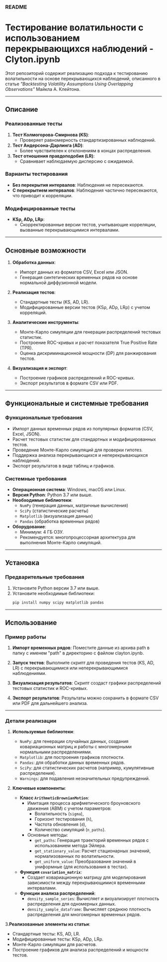 ### README

# Тестирование волатильности с использованием перекрывающихся наблюдений - Clyton.ipynb

Этот репозиторий содержит реализацию подхода к тестированию волатильности на основе перекрывающихся наблюдений, описанного в статье *"Backtesting Volatility Assumptions Using Overlapping Observations"* Майкла А. Клейтона.

---

## Описание

### Реализованные тесты
1. **Тест Колмогорова-Смирнова (KS)**:
   - Проверяет равномерность стандартизированных наблюдений.
2. **Тест Андерсона-Дарлинга (AD)**:
   - Более чувствителен к отклонениям в концах распределения.
3. **Тест отношения правдоподобия (LR)**:
   - Сравнивает наблюдаемую дисперсию с ожидаемой.

### Варианты тестирования
- **Без перекрытия интервалов**: Наблюдения не пересекаются.
- **С перекрытием интервалов**: Наблюдения частично пересекаются, что приводит к корреляции.

### Модифицированные тесты
- **KSρ, ADρ, LRρ**:
  - Скорректированные версии тестов, учитывающие корреляции, вызванные перекрывающимися интервалами.

---

## Основные возможности
1. **Обработка данных**:
   - Импорт данных из форматов CSV, Excel или JSON.
   - Генерация синтетических временных рядов на основе нормальной диффузионной модели.

2. **Реализация тестов**:
   - Стандартные тесты (KS, AD, LR).
   - Модифицированные версии тестов (KSρ, ADρ, LRρ) с учетом корреляций.

3. **Аналитические инструменты**:
   - Монте-Карло симуляции для генерации распределений тестовых статистик.
   - Построение ROC-кривых и расчет показателя True Positive Rate (TPR).
   - Оценка дискриминационной мощности (DP) для ранжирования тестов.

4. **Визуализация и экспорт**:
   - Построение графиков распределений и ROC-кривых.
   - Экспорт результатов в формате CSV или PDF.

---

## Функциональные и системные требования

### Функциональные требования
- Импорт данных временных рядов из популярных форматов (CSV, Excel, JSON).
- Расчет тестовых статистик для стандартных и модифицированных тестов.
- Проведение Монте-Карло симуляций для проверки гипотез.
- Поддержка анализа перекрывающихся и неперекрывающихся наблюдений.
- Экспорт результатов в виде таблиц и графиков.

### Системные требования
- **Операционная система**: Windows, macOS или Linux.
- **Версия Python**: Python 3.7 или выше.
- **Необходимые библиотеки**:
  - `NumPy` (генерация данных, матричные вычисления)
  - `SciPy` (статистические расчеты)
  - `Matplotlib` (визуализация данных)
  - `Pandas` (обработка временных рядов)
- **Оборудование**:
  - Минимум: 4 ГБ ОЗУ.
  - Рекомендуется: многопроцессорная архитектура для выполнения Монте-Карло симуляций.

---

## Установка

### Предварительные требования
1. Установите Python версии 3.7 или выше.
2. Установите необходимые библиотеки:
   ```bash
   pip install numpy scipy matplotlib pandas
   ```

---

## Использование

### Пример работы
1. **Импорт временных рядов**:
   Поместите данные из архива path в папку с именем "path" в директорию с файлом clayton.ipynb.

2. **Запуск тестов**:
   Выполните скрипт для проведения тестов (KS, AD, LR) с перекрывающимися или неперекрывающимися наблюдениями.

3. **Визуализация результатов**:
   Скрипт создаст графики распределений тестовых статистик и ROC-кривых.

4. **Экспорт результатов**:
   Результаты можно сохранить в формате CSV или PDF для дальнейшего анализа.

---

### Детали реализации

1. **Используемые библиотеки**:
   - `NumPy`: для генерации случайных данных, создания ковариационных матриц и работы с многомерными нормальными распределениями.
   - `Matplotlib`: для построения графиков плотности.
   - `Pandas`: для обработки данных временных рядов.
   - `SciPy`: для статистических расчетов (например, кумулятивные распределения).
   - `Warnings`: для подавления незначительных предупреждений.

2. **Ключевые компоненты**:
   - **Класс `ArithmeticBrownianMotion`**:
     - Имитация процесса арифметического броуновского движения (ABM) с учетом параметров:
       - Волатильность (`sigma`),
       - Горизонт тестирования (`h`),
       - Частота обновления (`d`),
       - Количество симуляций (`n_paths`).
     - Основные методы:
       - `get_paths`: Генерация траекторий временных рядов с использованием метода Эйлера.
       - `get_stationary_value`: Расчет стационарных значений, нормализованных по волатильности.
       - `get_uniform_value`: Преобразование значений в униформные (для использования в тестах).
   - **Функция `covariation_matrix`**:
     - Создает ковариационную матрицу для моделирования зависимости между перекрывающимися временными интервалами.
   - **Функции анализа распределений**:
     - `density_sample_series`: Вычисляет и визуализирует плотность распределения для одномерных данных.
     - `density_sample_dataframe`: Вычисляет среднюю плотность распределения для многомерных временных рядов.

3.**Реализованные элементы из статьи**:
   - Стандартные тесты: KS, AD, LR.
   - Модифицированные тесты: KSρ, ADρ, LRρ.
   - Монте-Карло симуляции для расчетов.
   - Построение графиков для анализа распределений и мощности тестов.
